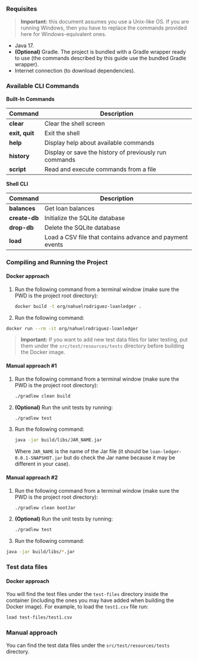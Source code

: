 ### Requisites

> **Important:** this document assumes you use a Unix-like OS. If you are running Windows, then you have to replace the commands provided here for Windows-equivalent ones.

- Java 17.
- **(Optional)** Gradle. The project is bundled with a Gradle wrapper ready to use (the commands described by this guide
  use the bundled Gradle wrapper).
- Internet connection (to download dependencies).

### Available CLI Commands

**Built-In Commands**

| Command        | Description                                            |
| -------------- | ------------------------------------------------------ |
| **clear**      | Clear the shell screen                                 |
| **exit, quit** | Exit the shell                                         |
| **help**       | Display help about available commands                  |
| **history**    | Display or save the history of previously run commands |
| **script**     | Read and execute commands from a file                  |

**Shell CLI**

| Command       | Description                                            |
| ------------- | ------------------------------------------------------ |
| **balances**  | Get loan balances                                      |
| **create-db** | Initialize the SQLite database                         |
| **drop-db**   | Delete the SQLite database                             |
| **load**      | Load a CSV file that contains advance and payment events |

### Compiling and Running the Project

#### Docker approach

1. Run the following command from a terminal window (make sure the PWD is the project root directory):

   ```bash
   docker build -t org/nahuelrodriguez-loanledger .
   ```

2. Run the following command:

```bash
docker run --rm -it org/nahuelrodriguez-loanledger
```

> **Important:** If you want to add new test data files for later testing, put them under the `src/test/resources/tests` directory before building the Docker image.

#### Manual approach #1

1. Run the following command from a terminal window (make sure the PWD is the project root directory):

   ```bash
   ./gradlew clean build
   ```

2. **(Optional)** Run the unit tests by running:

   ```bash
   ./gradlew test
   ```

3. Run the following command:

   ```bash
   java -jar build/libs/JAR_NAME.jar
   ```

   Where `JAR_NAME` is the name of the Jar file (it should be `loan-ledger-0.0.1-SNAPSHOT.jar` but do check the Jar
   name because it may be different in your case).

#### Manual approach #2

1. Run the following command from a terminal window (make sure the PWD is the project root directory):

   ```bash
   ./gradlew clean bootJar
   ```

2. **(Optional)** Run the unit tests by running:

   ```bash
   ./gradlew test
   ```

3. Run the following command:

```bash
java -jar build/libs/*.jar
```

### Test data files

#### Docker approach

You will find the test files under the `test-files` directory inside the container (including the ones you may have added when building the Docker image). For example, to load the `test1.csv` file run:

```bash
load test-files/test1.csv
```

### Manual approach

You can find the test data files under the `src/test/resources/tests` directory.

